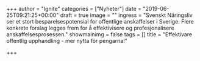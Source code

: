 +++
author = "Ignite"
categories = ["Nyheter"]
date = "2019-06-25T09:21:25+00:00"
draft = true
image = ""
ingress = "Svenskt Näringsliv ser et stort besparelsespotensial for offentlige anskaffelser i Sverige. Flere konkrete forslag legges frem for å effektivisere og profesjonalisere anskaffelsesprosessen."
showmainimg = false
tags = []
title = "Effektivare offentlig upphandling - mer nytta för pengarna!"

+++

